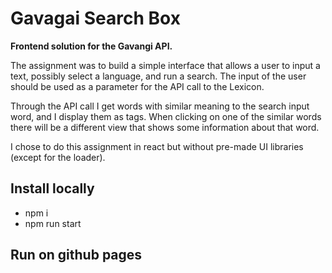 # Gavagai Search Box
**Frontend solution for the Gavangi API.**

The assignment was to build a simple interface that allows a user to input a text, possibly select a language, and run a search. The input of the user should be used as a parameter for the API call to the Lexicon. 

Through the API call I get words with similar meaning to the search input word, and I display them as tags. When clicking on one of the similar words there will be a different view that shows some information about that word.

I chose to do this assignment in react but without pre-made UI libraries (except for the loader).

## Install locally
- npm i
- npm run start

## Run on github pages
